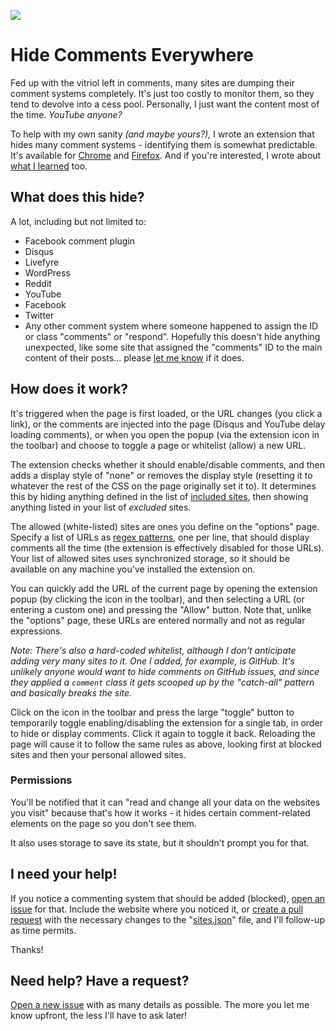 ![](https://grantwinney.com/content/images/2017/10/Hide-Comments-Everywhere.jpg)

# Hide Comments Everywhere

Fed up with the vitriol left in comments, many sites are dumping their comment systems completely. It's just too costly to monitor them, so they tend to devolve into a cess pool. Personally, I just want the content most of the time. _YouTube anyone?_

To help with my own sanity _(and maybe yours?),_ I wrote an extension that hides many comment systems - identifying them is somewhat predictable. It's available for [Chrome](https://chrome.google.com/webstore/detail/hide-comments/bmhkdngdngchlneelllmdennfpmepbnc) and [Firefox](https://addons.mozilla.org/en-US/firefox/addon/hide-comments-everywhere/). And if you're interested, I wrote about [what I learned](https://grantwinney.com/a-new-chrome-extension-for-hiding-comments/) too.

## What does this hide?

A lot, including but not limited to:

* Facebook comment plugin
* Disqus
* Livefyre
* WordPress
* Reddit
* YouTube
* Facebook
* Twitter
* Any other comment system where someone happened to assign the ID or class "comments" or "respond". Hopefully this doesn't hide anything unexpected, like some site that assigned the "comments" ID to the main content of their posts... please [let me know](https://github.com/grantwinney/chrome-extension-block-comments/issues/new) if it does.

## How does it work?

It's triggered when the page is first loaded, or the URL changes (you click a link), or the comments are injected into the page (Disqus and YouTube delay loading comments), or when you open the popup (via the extension icon in the toolbar) and choose to toggle a page or whitelist (allow) a new URL.

The extension checks whether it should enable/disable comments, and then adds a display style of "none" or removes the display style (resetting it to whatever the rest of the CSS on the page originally set it to). It determines this by hiding anything defined in the list of [included sites](https://github.com/grantwinney/hide-comments-in-chrome-sites/blob/master/sites.json), then showing anything listed in your list of *excluded* sites.

The allowed (white-listed) sites are ones you define on the "options" page. Specify a list of URLs as [regex patterns](https://developer.mozilla.org/en-US/docs/Web/JavaScript/Guide/Regular_Expressions), one per line, that should display comments all the time (the extension is effectively disabled for those URLs). Your list of allowed sites uses synchronized storage, so it should be available on any machine you've installed the extension on.

You can quickly add the URL of the current page by opening the extension popup (by clicking the icon in the toolbar), and then selecting a URL (or entering a custom one) and pressing the "Allow" button. Note that, unlike the "options" page, these URLs are entered normally and not as regular expressions.

_Note: There's also a hard-coded whitelist, although I don't anticipate adding very many sites to it. One I added, for example, is GitHub. It's unlikely anyone would want to hide comments on GitHub issues, and since they applied a `comment` class it gets scooped up by the "catch-all" pattern and basically breaks the site._

Click on the icon in the toolbar and press the large "toggle" button to temporarily toggle enabling/disabling the extension for a single tab, in order to hide or display comments. Click it again to toggle it back. Reloading the page will cause it to follow the same rules as above, looking first at blocked sites and then your personal allowed sites.

### Permissions

You'll be notified that it can "read and change all your data on the websites you visit" because that's how it works - it hides certain comment-related elements on the page so you don't see them.

It also uses storage to save its state, but it shouldn't prompt you for that.

## I need your help!

If you notice a commenting system that should be added (blocked), [open an issue](https://github.com/grantwinney/hide-comments-in-chrome-sites/issues/new) for that. Include the website where you noticed it, or [create a pull request](https://github.com/grantwinney/hide-comments-in-chrome-sites/pulls) with the necessary changes to the "[sites.json](https://github.com/grantwinney/hide-comments-in-chrome-sites/blob/master/sites.json)" file, and I'll follow-up as time permits.

Thanks!

## Need help? Have a request?

[Open a new issue](https://github.com/grantwinney/hide-comments-in-chrome/issues/new) with as many details as possible. The more you let me know upfront, the less I'll have to ask later!

